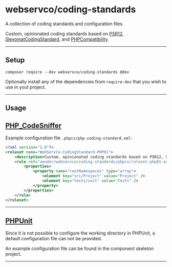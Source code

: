 # webservco/coding-standards

A collection of coding standards and configuration files.

Custom, opinionated coding standards based on [PSR12](https://www.php-fig.org/psr/psr-12/), [SlevomatCodingStandard](https://github.com/slevomat/coding-standard), and [PHPCompatibility](https://github.com/PHPCompatibility/PHPCompatibility).

---

## Setup

```shell
composer require --dev webservco/coding-standards @dev
```

Optionally install any of the dependencies from `require-dev` that you wish to use in yout project.

---

## Usage

## [PHP_CodeSniffer](https://github.com/squizlabs/PHP_CodeSniffer)

Example configuration file `.phpcs/php-coding-standard.xml`:

```xml
<?xml version="1.0"?>
<ruleset name="WebServCo-CodingStandard-PHP81">
	<description>Custom, opinionated coding standards based on PSR12, SlevomatCodingStandard, and PHPCompatibility.</description>
    <rule ref="vendor/webservco/coding-standards/phpcs/ruleset-php81.xml">
        <properties>
			<property name="rootNamespaces" type="array">
				<element key="src/Project" value="Project" />
                <element key="tests/unit" value="Tests" />
			</property>
		</properties>
    </rule>
</ruleset>
```

---

## [PHPUnit](https://phpunit.de/)

Since it is not possible to configure the working directory in PHPUnit, a default configuration file can not be provided.

An example configuration file can be found in the component skeleton project.

---
